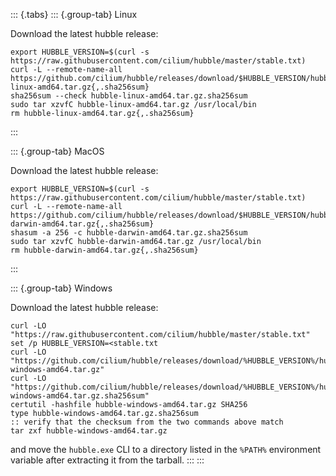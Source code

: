 ::: {.tabs}
::: {.group-tab}
Linux

Download the latest hubble release:

``` {.shell-session}
export HUBBLE_VERSION=$(curl -s https://raw.githubusercontent.com/cilium/hubble/master/stable.txt)
curl -L --remote-name-all https://github.com/cilium/hubble/releases/download/$HUBBLE_VERSION/hubble-linux-amd64.tar.gz{,.sha256sum}
sha256sum --check hubble-linux-amd64.tar.gz.sha256sum
sudo tar xzvfC hubble-linux-amd64.tar.gz /usr/local/bin
rm hubble-linux-amd64.tar.gz{,.sha256sum}
```
:::

::: {.group-tab}
MacOS

Download the latest hubble release:

``` {.shell-session}
export HUBBLE_VERSION=$(curl -s https://raw.githubusercontent.com/cilium/hubble/master/stable.txt)
curl -L --remote-name-all https://github.com/cilium/hubble/releases/download/$HUBBLE_VERSION/hubble-darwin-amd64.tar.gz{,.sha256sum}
shasum -a 256 -c hubble-darwin-amd64.tar.gz.sha256sum
sudo tar xzvfC hubble-darwin-amd64.tar.gz /usr/local/bin
rm hubble-darwin-amd64.tar.gz{,.sha256sum}
```
:::

::: {.group-tab}
Windows

Download the latest hubble release:

``` {.shell-session}
curl -LO "https://raw.githubusercontent.com/cilium/hubble/master/stable.txt"
set /p HUBBLE_VERSION=<stable.txt
curl -LO "https://github.com/cilium/hubble/releases/download/%HUBBLE_VERSION%/hubble-windows-amd64.tar.gz"
curl -LO "https://github.com/cilium/hubble/releases/download/%HUBBLE_VERSION%/hubble-windows-amd64.tar.gz.sha256sum"
certutil -hashfile hubble-windows-amd64.tar.gz SHA256
type hubble-windows-amd64.tar.gz.sha256sum
:: verify that the checksum from the two commands above match
tar zxf hubble-windows-amd64.tar.gz
```

and move the `hubble.exe` CLI to a directory listed in the `%PATH%`
environment variable after extracting it from the tarball.
:::
:::

